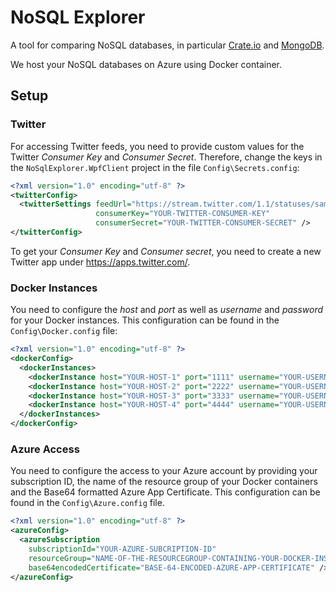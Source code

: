# NoSQL Explorer

A tool for comparing NoSQL databases, in particular [Crate.io](https://crate.io/) and [MongoDB](https://www.mongodb.com/).

We host your NoSQL databases on Azure using Docker container.

## Setup

### Twitter

For accessing Twitter feeds, you need to provide custom values for the Twitter *Consumer Key* and *Consumer Secret*. Therefore, change the keys in the `NoSqlExplorer.WpfClient` project in the file `Config\Secrets.config`:

```xml
<?xml version="1.0" encoding="utf-8" ?>
<twitterConfig>
  <twitterSettings feedUrl="https://stream.twitter.com/1.1/statuses/sample.json"
                   consumerKey="YOUR-TWITTER-CONSUMER-KEY"
                   consumerSecret="YOUR-TWITTER-CONSUMER-SECRET" />
</twitterConfig>
```

To get your *Consumer Key* and *Consumer secret*, you need to create a new Twitter app under <https://apps.twitter.com/>.

### Docker Instances

You need to configure the *host* and *port* as well as *username* and *password* for your Docker instances. This configuration can be found in the `Config\Docker.config` file:

```xml
<?xml version="1.0" encoding="utf-8" ?>
<dockerConfig>
  <dockerInstances>
    <dockerInstance host="YOUR-HOST-1" port="1111" username="YOUR-USERNAME" password="YOUR-PASSWORD" />
    <dockerInstance host="YOUR-HOST-2" port="2222" username="YOUR-USERNAME" password="YOUR-PASSWORD" />
    <dockerInstance host="YOUR-HOST-3" port="3333" username="YOUR-USERNAME" password="YOUR-PASSWORD" />
    <dockerInstance host="YOUR-HOST-4" port="4444" username="YOUR-USERNAME" password="YOUR-PASSWORD" />
  </dockerInstances>
</dockerConfig>
```

### Azure Access

You need to configure the access to your Azure account by providing your subscription ID, the name of the resource group of your Docker containers and the Base64 formatted Azure App Certificate. This configuration can be found in the `Config\Azure.config` file.

```xml
<?xml version="1.0" encoding="utf-8" ?>
<azureConfig>
  <azureSubscription
    subscriptionId="YOUR-AZURE-SUBCRIPTION-ID"
    resourceGroup="NAME-OF-THE-RESOURCEGROUP-CONTAINING-YOUR-DOCKER-INSTANCES"
    base64encodedCertificate="BASE-64-ENCODED-AZURE-APP-CERTIFICATE" />
</azureConfig>
```